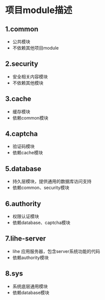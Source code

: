 # 项目module描述
## 1.common
* 公共模块
* 不依赖其他项目module

## 2.security
* 安全相关内容模块
* 不依赖其他模块

## 3.cache
* 缓存模块
* 依赖common模块

## 4.captcha
* 验证码模块
* 依赖cache模块

## 5.database
* 持久层模块，提供通用的数据库访问支持
* 依赖common、security模块

## 6.authority
* 权限认证模块
* 依赖database、captcha模块

## 7.lihe-server
* lihe 应用服务器，包含server系统功能的代码
* 依赖authority模块

## 8.sys
* 系统底层通用模块
* 依赖database模块